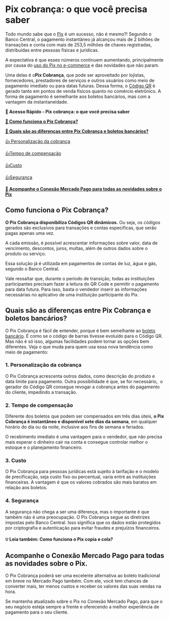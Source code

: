 # Pix cobrança: o que você precisa saber

Todo mundo sabe que o [Pix](https://conteudo.mercadopago.com.br/guia-do-pix) é um sucesso, não é mesmo?! Segundo o Banco Central, o pagamento instantâneo já alcançou mais de 2 bilhões de transações e conta com mais de 253,5 milhões de chaves registradas, distribuídas entre pessoas físicas e jurídicas.

A expectativa é que esses números continuem aumentando, principalmente por causa do [uso do Pix no e-commerce](https://conteudo.mercadopago.com.br/vendas-com-mercado-pago-o-que-preciso-para-vender-com-pix-no-e-commerce) e das novidades que não param.

Uma delas é o**Pix Cobrança**, que pode ser aproveitado por lojistas, fornecedores, prestadores de serviços e outros usuários como meio de pagamento imediato ou para datas futuras. Dessa forma, o [Código QR](https://conteudo.mercadopago.com.br/pix-e-codigo-qr-mercado-pago-descubra-como-ficou-mais-facil-receber-pagamentos) é gerado tanto em pontos de venda físicos quanto no comércio eletrônico. A forma de pagamento é semelhante aos boletos bancários, mas com a vantagem da instantaneidade.

**💙 Acesso Rápido - Pix cobrança: o que você precisa saber**

**[🤔 Como funciona o Pix Cobrança?](#A)**

**[🤔 Quais são as diferenças entre Pix Cobrança e boletos bancários?](#B)**

[👍 Personalização da cobrança](#C)

[](#D)[👍](#C)[Tempo de compensação](#D)

[](#E)[👍](#C)[Custo](#E)

[](#F)[👍](#C)[Segurança](#F)

**[💙 Acompanhe o Conexão Mercado Pago para todas as novidades sobre o Pix](#G)**

[](#)
## Como funciona o Pix Cobrança?

**O Pix Cobrança disponibiliza Códigos QR dinâmicos.** Ou seja, os códigos gerados são exclusivos para transações e contas específicas, que serão pagas apenas uma vez.

A cada emissão, é possível acrescentar informações sobre valor, data de vencimento, descontos, juros, multas, além de outros dados sobre o produto ou serviço.

Essa solução já é utilizada em pagamentos de contas de luz, água e gás, segundo o Banco Central.

Vale ressaltar que, durante o período de transição, todas as instituições participantes precisam fazer a leitura do QR Code e permitir o pagamento para data futura. Para isso, basta o vendedor inserir as informações necessárias no aplicativo de uma instituição participante do Pix.

[](#)
## Quais são as diferenças entre Pix Cobrança e boletos bancários?

O Pix Cobrança é fácil de entender, porque é bem semelhante ao [boleto bancário](https://conteudo.mercadopago.com.br/como-cobrar-com-boleto-bancario-no-mercado-pago). É como se o código de barras tivesse evoluído para o Código QR. Mas não é só isso, algumas facilidades podem tornar as opções bem diferentes. Veja o que muda para quem usa essa nova tendência como meio de pagamento:

[](#)
### 1. Personalização da cobrança

O Pix Cobrança acrescenta outros dados, como descrição do produto e data limite para pagamento. Outra possibilidade é que, se for necessário,  o gerador do Código QR consegue revogar a cobrança antes do pagamento do cliente, impedindo a transação.

[](#)
### **2. Tempo de compensação**

Diferente dos boletos que podem ser compensados em três dias úteis, **o Pix Cobrança é instantâneo e disponível sete dias da semana**, em qualquer horário do dia ou da noite, inclusive aos fins de semana e feriados.

O recebimento imediato é uma vantagem para o vendedor, que não precisa mais esperar o dinheiro cair na conta e consegue controlar melhor o estoque e o planejamento financeiro.

[](#)
### **3. Custo**

O Pix Cobrança para pessoas jurídicas está sujeito à tarifação e o modelo de precificação, seja custo fixo ou percentual, varia entre as instituições financeiras. A vantagem é que os valores cobrados são mais baratos em relação aos boletos.

[](#)
### **4. Segurança**

A segurança não chega a ser uma diferença, mas o importante é que também não é uma preocupação. O Pix Cobrança segue as diretrizes impostas pelo Banco Central. Isso significa que os dados estão protegidos por criptografia e autenticação para evitar fraudes e prejuízos financeiros.

#### 💡 Leia também: Como funciona o Pix copia e cola?

[](#)
## Acompanhe o Conexão Mercado Pago para todas as novidades sobre o Pix.

O Pix Cobrança poderá ser uma excelente alternativa ao boleto tradicional em breve no Mercado Pago também. Com ele, você tem chances de converter mais, ter menos custos e receber os valores das suas vendas na hora.

Se mantenha atualizado sobre o Pix no Conexão Mercado Pago, para que o seu negócio esteja sempre a frente e oferecendo a melhor experiência de pagamento para o seu cliente.